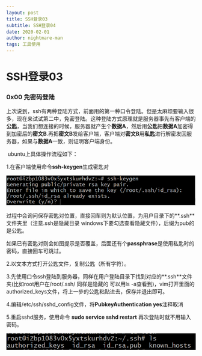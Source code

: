 ```yaml
---
layout: post
title: SSH登录03
subtitle: SSH登录04
date: 2020-02-01
author: nightmare-man
tags: 工具使用
---
```

# 		SSH登录03

### 0x00 免密码登陆

​	上次说到，ssh有两种登陆方式，前面用的第一种口令登陆。但是太麻烦要输入很多，现在来试试第二中，免密登陆。这种登陆方式原理就是服务器事先有客户端的**公匙**，当我们想连接的时候，服务器就产生个**数据A**，然后用**公匙**把**数据A**加密得到加密后的**密文B**.再把**密文B**发给客户端，客户端对**密文B**用**私匙**进行解密发回服务器，如果与**数据A**一致，则证明客户端身份。

​	ubuntu上具体操作流程如下：

1.在客户端使用命令**ssh-keygen**生成密匙对

![TIM截图20200201213436](/assets/img/TIM截图20200201213436.png)

过程中会询问保存密匙对位置，直接回车则为默认位置，为用户目录下的**.ssh**文件夹里（注意.ssh是隐藏目录 windows下要勾选查看隐藏文件），后缀为pub的是公匙。

如果已有密匙对则会如图提示是否覆盖，后面还有个**passphrase**是使用私匙时的密码，直接回车可跳过。

2.以文本方式打开公匙文件，复制公匙（所有字符）。

3.先使用口令ssh登陆到服务器，同样在用户登陆目录下找到对应的**.ssh**文件夹(比如root用户在/root/.ssh/ 同样是隐藏的 可以用ls -a查看到)，vim打开里面的authorized_keys文件，将上一步的公匙粘贴进去，保存并退出即可。

4.编辑/etc/ssh/sshd_config文件，将**PubkeyAuthentication yes**注释取消

5.重启sshd服务，使用命令	**sudo service sshd restart**	再次登陆时就不用输入密码。

![TIM截图20200201214518](/assets/img/TIM截图20200201214518.png)

